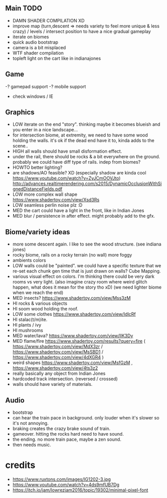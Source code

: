 ## Main TODO
- DAMN SHADER COMPILATION XD
- improve map (turn,descent => needs variety to feel more unique & less crazy) / levels / intersect position to have a nice gradual gameplay
- iterate on biomes
- quick audio bootstrap
- camera is a bit misplaced
- WTF shader compilation
- topleft light on the cart like in indianajones

## Game
-? gamepad support
-? mobile support
- check windows / IE

## Graphics
- LOW iterate on the end "story". thinking maybe it becomes blueish and you enter in a nice landscape...
- for intersection biome, at extremity, we need to have some wood holding the walls. it's ok if the dead end have it to, kinda adds to the scene..
- HIGH all walls should have small disformation effect.
- under the rail, there should be rocks & a bit everywhere on the ground. probably we could have diff type of rails. indep from biomes?
- HOWTO better lighting?
- are shadows/AO feasible? XD (especially shadow are kinda cool https://www.youtube.com/watch?v=ZyJCmOOVJto) http://advances.realtimerendering.com/s2015/DynamicOcclusionWithSignedDistanceFields.pdf
- LOW more complex wall shape https://www.shadertoy.com/view/Xsd3Rs
- LOW seamless perlin noise plz :D
- MED the cart could have a light in the front, like in Indian Jones
- MED blur / persistence in after effect. might probably add to the gfx.

## Biome/variety ideas

- more some descent again. I like to see the wood structure. (see indiana jones)
- rocky biome, rails on a rocky terrain (no wall) more foggy
- ambients colors
- LOW walls could be "painted". we could have a specific texture that we re-set each chunk gen time that is just drawn on walls? Cube Mapping.
- various visual effect on colors. I'm thinking there could be very dark rooms vs very light. (also imagine crazy room where weird glitch happen, what does it mean for the story tho xD) (we need lighter biome when we reach the end)
- MED insects? https://www.shadertoy.com/view/Mss3zM
- HI rocks & various objects
- HI soom wood holding the roof.
- LOW some clothes https://www.shadertoy.com/view/ldlcRf
- HI stalac(t/m)ite.
- HI plants / ivy
- HI mushrooms
- MED water/lava? https://www.shadertoy.com/view/llK3Dy
- MED flame/fire https://www.shadertoy.com/results?query=fire ( https://www.shadertoy.com/view/MdX3zr / https://www.shadertoy.com/view/MsSBD1 / https://www.shadertoy.com/view/4dXGR4 )
- weird shapes https://www.shadertoy.com/view/MsfGzM , https://www.shadertoy.com/view/4ts3z2
- really basically any object from Indian Jones
- hardcoded track intersection. (reversed / crossed)
- walls should have variety of materials.

## Audio

- bootstrap
- can hear the train pace in background. only louder when it's slower so it's not annoying.
- braking creates the crazy brake sound of train.
- gameover. hitting the rocks hard need to have sound.
- the ending. no more train pace, maybe a zen sound.
- then needs music.

# credits

- https://www.ruxtons.com/images/IG1202-3.jpg
- https://www.youtube.com/watch?v=4ds9mfUB7Dg
- https://itch.io/jam/lowrezjam2016/topic/19302/minimal-pixel-font
